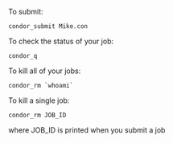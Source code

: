 To submit:
```
condor_submit Mike.con
```

To check the status of your job:
```
condor_q
```

To kill all of your jobs:
```
condor_rm `whoami`
```

To kill a single job:
```
condor_rm JOB_ID
```
where JOB_ID is printed when you submit a job
